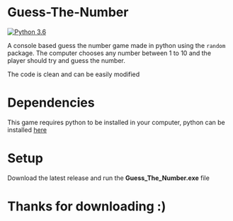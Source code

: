 # Guess-The-Number

[![Python 3.6](https://img.shields.io/badge/python-3.6-blue.svg)](https://www.python.org/downloads/release/python-360/)

A console based guess the number game made in python using the `random` package. The computer chooses any number between 1 to 10 and the player should try and guess the number.

The code is clean and can be easily modified


# Dependencies

This game requires python to be installed in your computer, python can be installed [here](https://www.python.org/downloads)

# Setup
Download the latest release and run the **Guess_The_Number.exe** file

# Thanks for downloading :)
